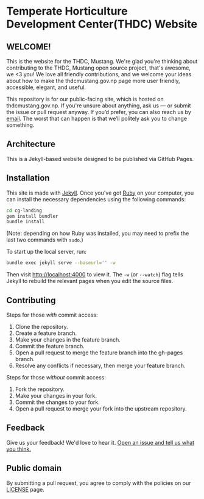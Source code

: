 Temperate Horticulture Development Center(THDC) Website 
==========================

## WELCOME!

This is the website for the THDC, Mustang. We're glad you're thinking about contributing to the THDC, Mustang open source project, that's awesome, we <3 you! We love all friendly contributions, and we welcome your ideas about how to make the thdcmustang.gov.np page more user friendly, accessible, elegant, and useful.

This repository is for our public-facing site, which is hosted on thdcmustang.gov.np. If you're unsure about anything, ask us — or submit the issue or pull request anyway. If you’d prefer, you can also reach us by [email](mailto:dev@thdc.gov.np). The worst that can happen is that we’ll politely ask you to change something. 


## Architecture

This is a Jekyll-based website designed to be published via GitHub Pages.

## Installation
This site is made with [Jekyll](http://www.jekyllrb.com). Once you've got
[Ruby](https://www.ruby-lang.org/) on your computer, you can install the
necessary dependencies using the following commands:

```sh
cd cg-landing
gem install bundler
bundle install
```

(Note: depending on how Ruby was installed, you may need to prefix the
last two commands with `sudo`.)

To start up the local server, run:

```sh
bundle exec jekyll serve --baseurl='' -w
```

Then visit [http://localhost:4000](http://localhost:4000) to view it. The `-w`
(or `--watch`) flag tells Jekyll to rebuild the relevant pages when you edit
the source files.

## Contributing

Steps for those *with* commit access:

1. Clone the repository.
2. Create a feature branch.
3. Make your changes in the feature branch.
4. Commit the feature branch.
5. Open a pull request to merge the feature branch into the gh-pages branch.
6. Resolve any conflicts if necessary, then merge your feature branch.

Steps for those *without* commit access:

1. Fork the repository.
2. Make your changes in your fork.
3. Commit the changes to your fork.
4. Open a pull request to merge your fork into the upstream repository.


## Feedback

Give us your feedback! We'd love to hear it. [Open an issue and tell us what you think.](https://github.com/THDCMustang)


## Public domain
By submitting a pull request, you agree to comply with the policies on our [LICENSE](LICENSE.md) page.
